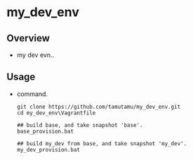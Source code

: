# my_dev_env

## Overview
  - my dev evn..

## Usage
  - command.
    ```
    git clone https://github.com/tamutamu/my_dev_env.git
    cd my_dev_env\Vagrantfile
    
    ## build base, and take snapshot 'base'.
    base_provision.bat
    
    ## build my_dev from base, and take snapshot 'my_dev'.
    my_dev_provision.bat
    ```
